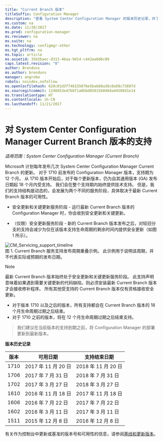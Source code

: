 ```yaml
---
title: "Current Branch 版本"
titleSuffix: Configuration Manager
description: "查看 System Center Configuration Manager 的版本历史记录，并了解有关提供的各个服务阶段。"
ms.custom: na
ms.date: 11/20/2017
ms.prod: configuration-manager
ms.reviewer: na
ms.suite: na
ms.technology: configmgr-other
ms.tgt_pltfrm: na
ms.topic: article
ms.assetid: 35b5baec-d313-46aa-9d14-c443aa0d6c09
caps.latest.revision: "8"
author: Brenduns
ms.author: brenduns
manager: angrobe
robots: noindex,nofollow
ms.openlocfilehash: 628c01d3f746155076e5bab68a38c0a50c73697d
ms.sourcegitcommit: 12d0d53e47bbf1a0bbd85015b8404a44589d1e14
ms.translationtype: HT
ms.contentlocale: zh-CN
ms.lasthandoff: 11/21/2017
---
```

# <a name="support-for-system-center-configuration-manager-current-branch-versions"></a>对 System Center Configuration Manager Current Branch 版本的支持

*适用范围：System Center Configuration Manager (Current Branch)*

Microsoft 计划每年发布几次 System Center Configuration Manager Current Branch 的更新。 对于 1710 前发布的 Configuration Manager 版本，支持期为 12 个月。 从 1710 版本开始后，对于每个更新版本，仍为自其通用版本 (GA) 发布日期起 18 个月内受支持。 我们会在整个支持期内始终提供技术支持。 但是，我们的支持结构是动态的，会发展为两个不同的服务阶段，具体取决于最新 Current Branch 版本的可用性。  

-   安全更新和关键更新服务阶段 - 运行最新 Current Branch 版本的 Configuration Manager 时，你会收到安全更新和关键更新。  

-   （仅限）安全更新服务阶段 - 新的 Current Branch 版本发布之后，对较旧分支的支持会减少为仅在该版本支持生命周期的剩余时间内提供安全更新（如图 1 所示）。  

 ![CM&#95;Servicing&#95;support&#95;timeline](media/CM_Servicing_support_timeline1.png "CM_Servicing_support_timeline")  
图 1. Current Branch 服务支持发布周期重叠示例。 此示例用于说明该周期，并不代表实际或预期的发布日期。

> [!NOTE]  
>  最新 Current Branch 版本始终处于安全更新和关键更新服务阶段。 此支持声明意味着如果遇到需要关键更新的代码缺陷，则必须安装最新 Current Branch 版本才会接收修补程序。 所有其他受支持的 Current Branch 版本仅有资格接收安全更新。
> - 对于版本 1710 以及之后的版本，所有支持都会在 Current Branch 版本的 18 个月生命周期过期之后结束。
> - 对于 1710 之前的版本，将在 12 个月生命周期过期之后结束支持。

> 我们建议在当前版本的支持到期之前，将 Configuration Manager 的部署更新到最新版本。

 **版本历史记录**  

|版本|可用日期|支持结束日期|  
|-------------|-----------------------|----------------------|  
|1710|2017 年 11 月 20 日|2018 年 11 月 20 日|
|1706|2017 年 7 月 31 日|2018 年 7 月 31 日|
|1702|2017 年 3 月 27 日|2018 年 3 月 27 日|
|1610|2016 年 11 月 18 日|2017 年 11 月 18 日|
|1606|2016 年 7 月 22 日| 2017 年 7 月 22 日|
|1602|2016 年 3 月 11 日|2017 年 3 月 11 日|
|1511|2015 年 12 月 8 日|2016 年 12 月 8 日|  




有关作为控制台中更新或基准的版本号和可用性的信息，请参阅[基线和更新版本](/sccm/core/servers/manage/updates#a-namebkmkbaselinesa-baseline-and-update-versions)。
